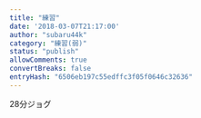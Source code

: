 ```yaml
---
title: "練習"
date: '2018-03-07T21:17:00'
author: "subaru44k"
category: "練習(弱)"
status: "publish"
allowComments: true
convertBreaks: false
entryHash: "6506eb197c55edffc3f05f0646c32636"
---
```

28分ジョグ
